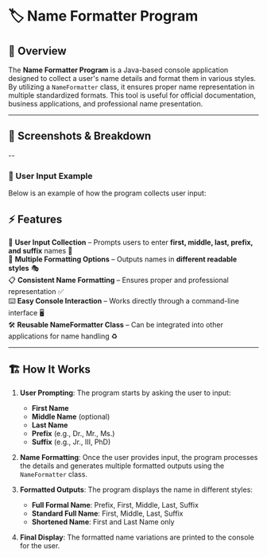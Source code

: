 # 🏷️ Name Formatter Program  

## 📌 Overview  
The **Name Formatter Program** is a Java-based console application designed to collect a user's name details and format them in various styles. By utilizing a `NameFormatter` class, it ensures proper name representation in multiple standardized formats. This tool is useful for official documentation, business applications, and professional name presentation.  


---

## 📸 Screenshots & Breakdown 


--

### 🎤 User Input Example  
Below is an example of how the program collects user input:  

## ⚡ Features  
📝 **User Input Collection** – Prompts users to enter **first, middle, last, prefix, and suffix** names 🔡  
🔄 **Multiple Formatting Options** – Outputs names in **different readable styles** 🎭  
📋 **Consistent Name Formatting** – Ensures proper and professional representation ✅  
⌨️ **Easy Console Interaction** – Works directly through a command-line interface 🖥️  
🛠 **Reusable NameFormatter Class** – Can be integrated into other applications for name handling ♻️  

---

## 🏗️ How It Works  
1. **User Prompting**: The program starts by asking the user to input:  
   - **First Name**  
   - **Middle Name** (optional)  
   - **Last Name**  
   - **Prefix** (e.g., Dr., Mr., Ms.)  
   - **Suffix** (e.g., Jr., III, PhD)  

2. **Name Formatting**: Once the user provides input, the program processes the details and generates multiple formatted outputs using the `NameFormatter` class.  

3. **Formatted Outputs**: The program displays the name in different styles:  
   - **Full Formal Name**: Prefix, First, Middle, Last, Suffix  
   - **Standard Full Name**: First, Middle, Last, Suffix  
   - **Shortened Name**: First and Last Name only  

4. **Final Display**: The formatted name variations are printed to the console for the user.  


